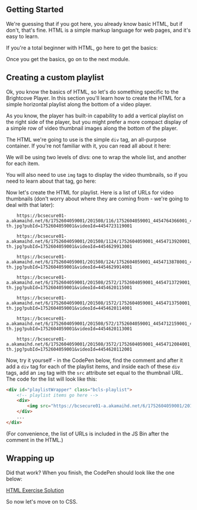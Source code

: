 <!--
{
"name": "html-module",
"version" : "0.1",
"title" : "HTML Essentials for the Brightcove Player",
"description" : "This is only a test",
"homepage" : "https://github.com/rcrooks/outlearn-player-technologies",
"freshnessDate" : 2015-08-30,
"license" : "CC BY 4.0"
}
-->

<!-- @section -->

## Getting Started

We're guessing that if you got here, you already know basic HTML, but if don't, that's fine. HTML is a simple markup language for web pages, and it's easy to learn.

If you're a total beginner with HTML, go here to get the basics:

<!-- @link, "url" : "http://www.htmldog.com/guides/html/beginner/", "text": "Getting Started with HTML" -->

Once you get the basics, go on to the next module.

<!-- @section -->

## Creating a custom playlist

Ok, you know the basics of HTML, so let's do something specific to the Brightcove Player. In this section you'll learn how to create the HTML for a simple horizontal playlist along the bottom of a video player.

As you know, the player has built-in capability to add a vertical playlist on the right side of the player, but you might prefer a more compact display of a simple row of video thumbnail images along the bottom of the player.

The HTML we're going to use is the simple `div` tag, an all-purpose container. If you're not familiar with it, you can read all about it here:

<!-- @link, "url" : "http://mdn.beonex.com/en/HTML/Element/div.html", "text": "The DIV Tag" -->

We will be using two levels of divs: one to wrap the whole list, and another for each item.

You will also need to use `img` tags to display the video thumbnails, so if you need to learn about that tag, go here:

<!-- @link, "url" : "http://mdn.beonex.com/en/HTML/Element/img.html", "text": "The IMG Tag" -->

Now let's create the HTML for playlist. Here is a list of URLs for video thumbnails (don't worry about where they are coming from - we're going to deal with that later):

```
    https://bcsecure01-a.akamaihd.net/6/1752604059001/201508/116/1752604059001_4454764366001_4454723119001-th.jpg?pubId=1752604059001&videoId=4454723119001

    https://bcsecure01-a.akamaihd.net/6/1752604059001/201508/1124/1752604059001_4454713920001_4454629913001-th.jpg?pubId=1752604059001&videoId=4454629913001

    https://bcsecure01-a.akamaihd.net/6/1752604059001/201508/124/1752604059001_4454713878001_4454629914001-th.jpg?pubId=1752604059001&videoId=4454629914001

    https://bcsecure01-a.akamaihd.net/6/1752604059001/201508/2572/1752604059001_4454713729001_4454620115001-th.jpg?pubId=1752604059001&videoId=4454620115001

    https://bcsecure01-a.akamaihd.net/6/1752604059001/201508/1572/1752604059001_4454713750001_4454620114001-th.jpg?pubId=1752604059001&videoId=4454620114001

    https://bcsecure01-a.akamaihd.net/6/1752604059001/201508/572/1752604059001_4454712159001_4454620113001-th.jpg?pubId=1752604059001&videoId=4454620113001

    https://bcsecure01-a.akamaihd.net/6/1752604059001/201508/3572/1752604059001_4454712084001_4454620112001-th.jpg?pubId=1752604059001&videoId=4454620112001
```

Now, try it yourself - in the CodePen below, find the comment <!-- playlist items go here --> and after it add a `div` tag for each of the playlist items, and inside each of these `div` tags, add an `img` tag with the `src` attribute set equal to the thumbnail URL. The code for the list will look like this:

```html
<div id="playlistWrapper" class="bcls-playlist">
    <!-- playlist items go here -->
    <div>
        <img src="https://bcsecure01-a.akamaihd.net/6/1752604059001/201508/116/1752604059001_4454764366001_4454723119001-th.jpg?pubId=1752604059001&videoId=4454723119001">
    </div>
    ...
</div>
```

(For convenience, the list of URLs is included in the JS Bin after the comment in the HTML.)

<!-- @link, "url" : "https://bcls.jsbin.com/jakusi/13/edit?html,css,output", "text": "Add the Playlist Items HTML" -->

<!-- @section -->
## Wrapping up

Did that work? When you finish, the CodePen should look like the one below:

[HTML Exercise Solution](https://bcls.jsbin.com/jakusi/15/edit?html,css,output)

So now let's move on to CSS.